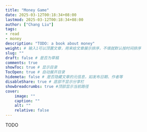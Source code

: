 ```yaml
---
title: "Money Game"
date: 2025-03-12T00:18:34+08:00
lastmod: 2025-03-12T00:18:34+08:00
author: ["Chang Liu"]
tags: 
- read
- money
description: "TODO: a book about money"
weight: # 输入1可以顶置文章，用来给文章展示排序，不填就默认按时间排序
slug: ""
draft: false # 是否为草稿
comments: true
showToc: true # 显示目录
TocOpen: true # 自动展开目录
hidemeta: false # 是否隐藏文章的元信息，如发布日期、作者等
disableShare: true # 底部不显示分享栏
showbreadcrumbs: true #顶部显示当前路径
cover:
    image: ""
    caption: ""
    alt: ""
    relative: false
---
```


TODO
